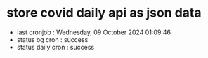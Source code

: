 # store covid daily api as json data

- last cronjob : Wednesday, 09 October 2024 01:09:46
- status og cron : success
- status daily cron : success
      
      